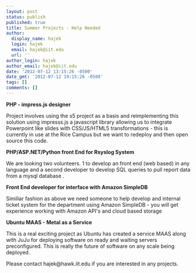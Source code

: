 ```yaml
---
layout: post
status: publish
published: true
title: Summer Projects - Help Needed
author:
  display_name: hajek
  login: hajek
  email: hajek@iit.edu
  url: ''
author_login: hajek
author_email: hajek@iit.edu
date: '2012-07-12 13:15:26 -0500'
date_gmt: '2012-07-12 19:15:26 -0500'
tags: []
comments: []
---
```

<p><strong>PHP - impress.js designer</strong></p>
<p>  Project involves using the s5 project as a basis and reimplementing this solution using impresss.js  a javascript library allowing us to integrate Powerpoint like slides with CSS/JS/HTML5 transformations   - this is currently in use at the Rice Campus but we want to redeploy and then open source this code.</p>
<p><strong>PHP/ASP.NET/Python front End for Rsyslog System</strong></p>
<p>   We are looking two volunteers.  1 to develop an front end (web based) in any language and a second developer to develop SQL queries to pull report data from a mysql database .</p>
<p><strong>Front End developer for interface with Amazon SimpleDB </strong></p>
<p>   Similiar fashion as above we need someone to help develop and internal ticket system for the department using Amazon SimpleDB - you will get experience working with Amazon API's and cloud based storage</p>
<p><strong>Ubuntu MAAS - Metal as a Service</strong></p>
<p>  This is a real exciting project as Ubuntu has created a service MAAS along with JuJu for deploying software on ready and waiting servers preconfigured.   This is really the future of software on any scale being deployed. </p>
<p>Please contact hajek@hawk.iit.edu if you are interested in any projects.</p>
